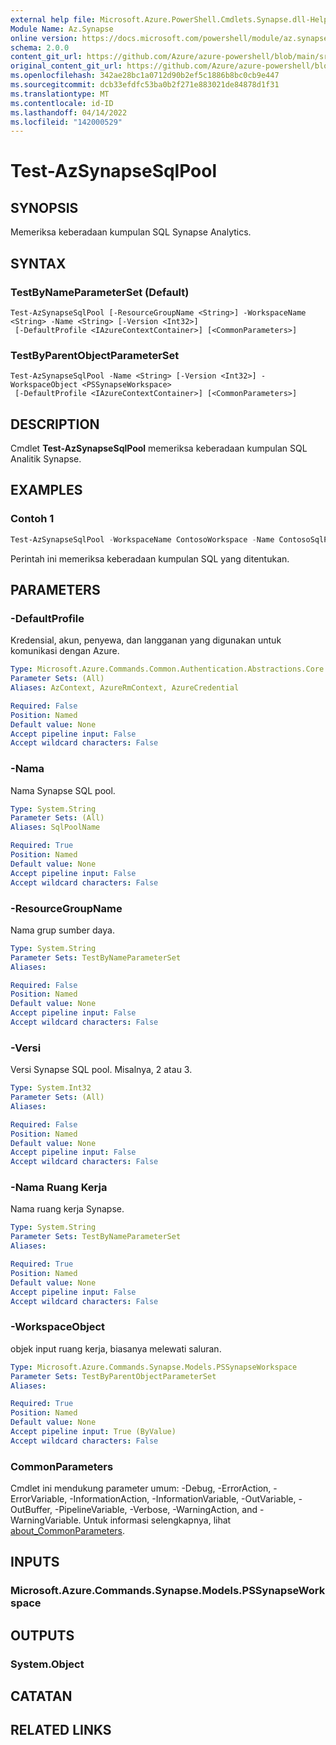 ```yaml
---
external help file: Microsoft.Azure.PowerShell.Cmdlets.Synapse.dll-Help.xml
Module Name: Az.Synapse
online version: https://docs.microsoft.com/powershell/module/az.synapse/test-azsynapsesqlpool
schema: 2.0.0
content_git_url: https://github.com/Azure/azure-powershell/blob/main/src/Synapse/Synapse/help/Test-AzSynapseSqlPool.md
original_content_git_url: https://github.com/Azure/azure-powershell/blob/main/src/Synapse/Synapse/help/Test-AzSynapseSqlPool.md
ms.openlocfilehash: 342ae28bc1a0712d90b2ef5c1886b8bc0cb9e447
ms.sourcegitcommit: dcb33efdfc53ba0b2f271e883021de84878d1f31
ms.translationtype: MT
ms.contentlocale: id-ID
ms.lasthandoff: 04/14/2022
ms.locfileid: "142000529"
---
```

# Test-AzSynapseSqlPool

## SYNOPSIS
Memeriksa keberadaan kumpulan SQL Synapse Analytics.

## SYNTAX

### TestByNameParameterSet (Default)
```
Test-AzSynapseSqlPool [-ResourceGroupName <String>] -WorkspaceName <String> -Name <String> [-Version <Int32>]
 [-DefaultProfile <IAzureContextContainer>] [<CommonParameters>]
```

### TestByParentObjectParameterSet
```
Test-AzSynapseSqlPool -Name <String> [-Version <Int32>] -WorkspaceObject <PSSynapseWorkspace>
 [-DefaultProfile <IAzureContextContainer>] [<CommonParameters>]
```

## DESCRIPTION
Cmdlet **Test-AzSynapseSqlPool** memeriksa keberadaan kumpulan SQL Analitik Synapse.

## EXAMPLES

### Contoh 1
```powershell
Test-AzSynapseSqlPool -WorkspaceName ContosoWorkspace -Name ContosoSqlPool
```

Perintah ini memeriksa keberadaan kumpulan SQL yang ditentukan.

## PARAMETERS

### -DefaultProfile
Kredensial, akun, penyewa, dan langganan yang digunakan untuk komunikasi dengan Azure.

```yaml
Type: Microsoft.Azure.Commands.Common.Authentication.Abstractions.Core.IAzureContextContainer
Parameter Sets: (All)
Aliases: AzContext, AzureRmContext, AzureCredential

Required: False
Position: Named
Default value: None
Accept pipeline input: False
Accept wildcard characters: False
```

### -Nama
Nama Synapse SQL pool.

```yaml
Type: System.String
Parameter Sets: (All)
Aliases: SqlPoolName

Required: True
Position: Named
Default value: None
Accept pipeline input: False
Accept wildcard characters: False
```

### -ResourceGroupName
Nama grup sumber daya.

```yaml
Type: System.String
Parameter Sets: TestByNameParameterSet
Aliases:

Required: False
Position: Named
Default value: None
Accept pipeline input: False
Accept wildcard characters: False
```

### -Versi
Versi Synapse SQL pool. Misalnya, 2 atau 3.

```yaml
Type: System.Int32
Parameter Sets: (All)
Aliases:

Required: False
Position: Named
Default value: None
Accept pipeline input: False
Accept wildcard characters: False
```

### -Nama Ruang Kerja
Nama ruang kerja Synapse.

```yaml
Type: System.String
Parameter Sets: TestByNameParameterSet
Aliases:

Required: True
Position: Named
Default value: None
Accept pipeline input: False
Accept wildcard characters: False
```

### -WorkspaceObject
objek input ruang kerja, biasanya melewati saluran.

```yaml
Type: Microsoft.Azure.Commands.Synapse.Models.PSSynapseWorkspace
Parameter Sets: TestByParentObjectParameterSet
Aliases:

Required: True
Position: Named
Default value: None
Accept pipeline input: True (ByValue)
Accept wildcard characters: False
```

### CommonParameters
Cmdlet ini mendukung parameter umum: -Debug, -ErrorAction, -ErrorVariable, -InformationAction, -InformationVariable, -OutVariable, -OutBuffer, -PipelineVariable, -Verbose, -WarningAction, and -WarningVariable. Untuk informasi selengkapnya, lihat [about_CommonParameters](http://go.microsoft.com/fwlink/?LinkID=113216).

## INPUTS

### Microsoft.Azure.Commands.Synapse.Models.PSSynapseWorkspace

## OUTPUTS

### System.Object
## CATATAN

## RELATED LINKS
